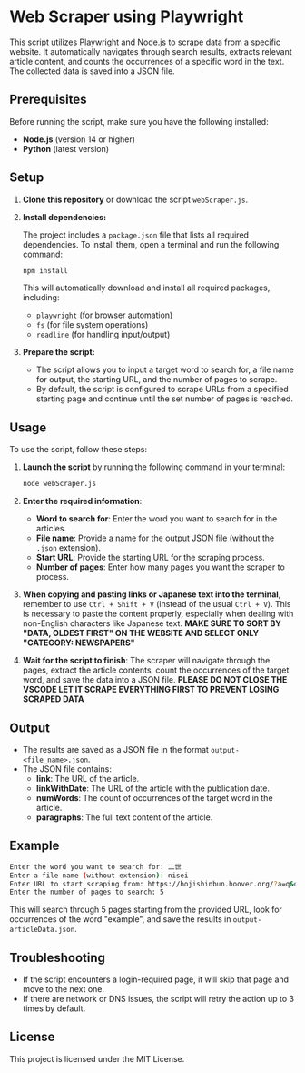 # Web Scraper using Playwright

This script utilizes Playwright and Node.js to scrape data from a specific website. It automatically navigates through search results, extracts relevant article content, and counts the occurrences of a specific word in the text. The collected data is saved into a JSON file.

## Prerequisites

Before running the script, make sure you have the following installed:

- **Node.js** (version 14 or higher)
- **Python** (latest version)

## Setup

1. **Clone this repository** or download the script `webScraper.js`.

2. **Install dependencies:**

   The project includes a `package.json` file that lists all required dependencies. To install them, open a terminal and run the following command:

   ```bash
   npm install
   ```

   This will automatically download and install all required packages, including:
   - `playwright` (for browser automation)
   - `fs` (for file system operations)
   - `readline` (for handling input/output)

3. **Prepare the script:**
   - The script allows you to input a target word to search for, a file name for output, the starting URL, and the number of pages to scrape.
   - By default, the script is configured to scrape URLs from a specified starting page and continue until the set number of pages is reached.

## Usage

To use the script, follow these steps:

1. **Launch the script** by running the following command in your terminal:

   ```bash
   node webScraper.js
   ```

2. **Enter the required information**:
   - **Word to search for**: Enter the word you want to search for in the articles.
   - **File name**: Provide a name for the output JSON file (without the `.json` extension).
   - **Start URL**: Provide the starting URL for the scraping process.
   - **Number of pages**: Enter how many pages you want the scraper to process.

3. **When copying and pasting links or Japanese text into the terminal**, remember to use `Ctrl + Shift + V` (instead of the usual `Ctrl + V`). This is necessary to paste the content properly, especially when dealing with non-English characters like Japanese text. **MAKE SURE TO SORT BY "DATA, OLDEST FIRST" ON THE WEBSITE AND SELECT ONLY "CATEGORY: NEWSPAPERS"**

4. **Wait for the script to finish**: The scraper will navigate through the pages, extract the article contents, count the occurrences of the target word, and save the data into a JSON file. **PLEASE DO NOT CLOSE THE VSCODE LET IT SCRAPE EVERYTHING FIRST TO PREVENT LOSING SCRAPED DATA**

## Output

- The results are saved as a JSON file in the format `output-<file_name>.json`.
- The JSON file contains:
  - **link**: The URL of the article.
  - **linkWithDate**: The URL of the article with the publication date.
  - **numWords**: The count of occurrences of the target word in the article.
  - **paragraphs**: The full text content of the article.

## Example

```bash
Enter the word you want to search for: 二世
Enter a file name (without extension): nisei
Enter URL to start scraping from: https://hojishinbun.hoover.org/?a=q&qp=0&r=1&results=1&tyq=PAGE&e=-------en-10--1-byDA-img-%e4%ba%8c%e4%b8%96------
Enter the number of pages to search: 5
```

This will search through 5 pages starting from the provided URL, look for occurrences of the word "example", and save the results in `output-articleData.json`.

## Troubleshooting

- If the script encounters a login-required page, it will skip that page and move to the next one.
- If there are network or DNS issues, the script will retry the action up to 3 times by default.

## License

This project is licensed under the MIT License.
